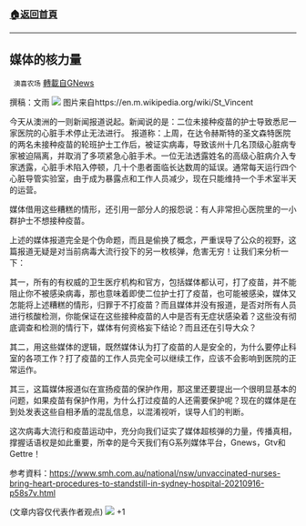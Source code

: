 ###  [:house:返回首頁](https://github.com/ourhimalayas/txt)
---


## 媒体的核力量
` 澳喜农场` [轉載自GNews](https://gnews.org/zh-hans/1540179/)

撰稿：文雨
![](https://assets.gnews.org/wp-content/uploads/2021/09/媒体.png)
图片来自https://en.m.wikipedia.org/wiki/St\_Vincent

今天从澳洲的一则新闻报道说起。新闻说的是：二位未接种疫苗的护士导致悉尼一家医院的心脏手术停止无法进行。
报道称：上周，在达令赫斯特的圣文森特医院的两名未接种疫苗的轮班护士工作后，被证实病毒，导致该州十几名顶级心脏病专家被迫隔离，并取消了多项紧急心脏手术。一位无法透露姓名的高级心脏病介入专家透露，心脏手术陷入停顿，几十个患者面临长达数周的延误。通常每天运行四个心脏导管实验室，由于成为暴露点和工作人员减少，现在只能维持一个手术室半天的运营。

媒体借用这些糟糕的情形，还引用一部分人的报怨说：有人非常担心医院里的一小群护士不想接种疫苗。

上述的媒体报道完全是个伪命题，而且是偷换了概念，严重误导了公众的视野，这篇报道无疑是对当前病毒大流行投下的另一枚核弹，危害无穷！让我们来分析一下：

其一，所有的有权威的卫生医疗机构和官方，包括媒体都认可，打了疫苗，并不能阻止你不被感染病毒，那也意味着即使二位护士打了疫苗，也可能被感染，媒体又怎能将上述糟糕的情形，归罪于不打疫苗？而且媒体并没有报道，是否对所有人员进行核酸检测，你能保证在这些接种疫苗的人中是否有无症状感染着？这些没有彻底调查和检测的情行下，媒体有何资格妄下结论？而且还在引导大众？

其二，用这些媒体的逻辑，既然媒体认为打了疫苗的人是安全的，为什么要停止科室的各项工作？打了疫苗的工作人员完全可以继续工作，应该不会影响到医院的正常运作。

其三，这篇媒体报道似在宣扬疫苗的保护作用，那这里还要提出一个很明显基本的问题，如果疫苗有保护作用，为什么打过疫苗的人还需要保护呢？现在的媒体是在到处发表这些自相矛盾的混乱信息，以混淆视听，误导人们的判断。

这次病毒大流行和疫苗运动中，充分向我们证实了媒体超核弹的力量，传播真相，撑握话语权是如此重要，所幸的是今天我们有G系列媒体平台，Gnews，Gtv和Gettre！

参考資料：https://www.smh.com.au/national/nsw/unvaccinated-nurses-bring-heart-procedures-to-standstill-in-sydney-hospital-20210916-p58s7v.html

(文章内容仅代表作者观点)
![](https://assets.gnews.org/wp-content/uploads/2021/09/澳喜图标2-1.jpg)
+1
